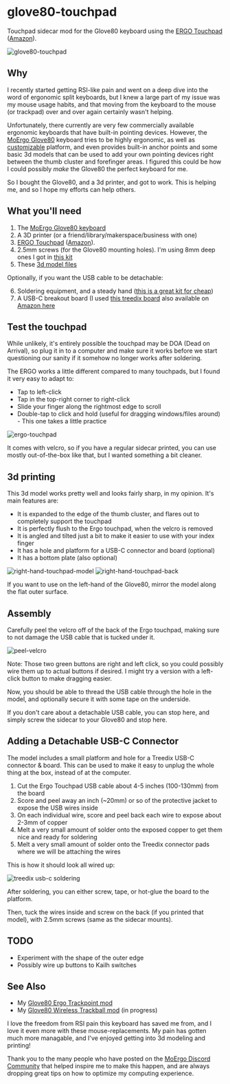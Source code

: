 # glove80-touchpad
Touchpad sidecar mod for the Glove80 keyboard using the [ERGO Touchpad](https://ergonomictouchpad.com/ergonomic_touchpad.php) ([Amazon](https://www.amazon.com/gp/product/B087Z7RGGK/)).

![glove80-touchpad](https://github.com/user-attachments/assets/65a0a5c3-9d9c-401b-9a78-cb132499ce76)

## Why

I recently started getting RSI-like pain and went on a deep dive into the word of ergonomic split keyboards, but I knew a large part of my issue was my mouse usage habits, and that moving from the keyboard to the mouse (or trackpad) over and over again certainly wasn't helping.

Unfortunately, there currently are very few commercially available ergonomic keyboards that have built-in pointing devices.
However, the [MoErgo Glove80](https://www.moergo.com/collections/glove80-keyboards) keyboard tries to be highly ergonomic, as well as [customizable](https://www.moergo.com/pages/glove80-ergonomic-keyboard-customization) platform, and even provides built-in anchor points and some basic 3d models that can be used to add your own pointing devices right between the thumb cluster and forefinger areas. I figured this could be how I could possibly _make_ the Glove80 the perfect keyboard for me.

So I bought the Glove80, and a 3d printer, and got to work. This is helping me, and so I hope my efforts can help others.

## What you'll need

1. The [MoErgo Glove80 keyboard](https://www.moergo.com/collections/glove80-keyboards)
2. A 3D printer (or a friend/library/makerspace/business with one)
3. [ERGO Touchpad](https://ergonomictouchpad.com/ergonomic_touchpad.php) ([Amazon](https://www.amazon.com/gp/product/B087Z7RGGK/)).
4. 2.5mm screws (for the Glove80 mounting holes). I'm using 8mm deep ones I got in [this kit](https://www.amazon.com/dp/B0BLCFD9HR)
5. These [3d model files](/models/)

Optionally, if you want the USB cable to be detachable:

6. Soldering equipment, and a steady hand ([this is a great kit for cheap](https://www.amazon.com/gp/product/B07Q2B4ZY9/ref=ppx_yo_dt_b_search_asin_title?ie=UTF8&th=1))
8. A USB-C breakout board (I used [this treedix board](https://treedix.com/products/treedix-4pcs-usb-type-c-breakout-board-serial-basic-breakout-female-connector-type-pcb-converter-board) also available on [Amazon here](https://www.amazon.com/dp/B096M2HQLK)

## Test the touchpad

While unlikely, it's entirely possible the touchpad may be DOA (Dead on Arrival), so plug it in to a computer and make sure it works before we start questioning our sanity if it somehow no longer works after soldering.

The ERGO works a little different compared to many touchpads, but I found it very easy to adapt to:
- Tap to left-click
- Tap in the top-right corner to right-click
- Slide your finger along the rightmost edge to scroll
- Double-tap to click and hold (useful for dragging windows/files around) - This one takes a little practice
  
![ergo-touchpad](https://github.com/user-attachments/assets/1c510572-bb2b-4797-a366-e398384f6302)

It comes with velcro, so if you have a regular sidecar printed, you can use mostly out-of-the-box like that, but I wanted something a bit cleaner.

## 3d printing

This 3d model works pretty well and looks fairly sharp, in my opinion. It's main features are:

- It is expanded to the edge of the thumb cluster, and flares out to completely support the touchpad
- It is perfectly flush to the Ergo touchpad, when the velcro is removed
- It is angled and tilted just a bit to make it easier to use with your index finger
- It has a hole and platform for a USB-C connector and board (optional)
- It has a bottom plate (also optional)

![right-hand-touchpad-model](https://github.com/user-attachments/assets/2e6256ec-1910-475e-8ac6-b583d737a37a)
![right-hand-touchpad-back](https://github.com/user-attachments/assets/742a2d49-9385-4dbd-80c3-80710523e2c4)

If you want to use on the left-hand of the Glove80, mirror the model along the flat outer surface.

## Assembly

Carefully peel the velcro off of the back of the Ergo touchpad, making sure to not damage the USB cable that is tucked under it.

![peel-velcro](https://github.com/user-attachments/assets/86c6a1ad-99d9-4a55-96e1-f7cc181b328c)

Note: Those two green buttons are right and left click, so you could possibly wire them up to actual buttons if desired. I might try a version with a left-click button to make dragging easier.

Now, you should be able to thread the USB cable through the hole in the model, and optionally secure it with some tape on the underside.

If you don't care about a detachable USB cable, you can stop here, and simply screw the sidecar to your Glove80 and stop here.

## Adding a Detachable USB-C Connector

The model includes a small platform and hole for a Treedix USB-C connector & board. This can be used to make it easy to unplug the whole thing at the box, instead of at the computer.

1. Cut the Ergo Touchpad USB cable about 4-5 inches (100-130mm) from the board
2. Score and peel away an inch (~20mm) or so of the protective jacket to expose the USB wires inside
3. On each individual wire, score and peel back each wire to expose about 2-3mm of copper
4. Melt a very small amount of solder onto the exposed copper to get them nice and ready for soldering
5. Melt a very small amount of solder onto the Treedix connector pads where we will be attaching the wires

This is how it should look all wired up:

![treedix usb-c soldering](https://github.com/user-attachments/assets/fa8608c8-b87f-45ff-a185-809ae5b4d97d)

After soldering, you can either screw, tape, or hot-glue the board to the platform.

Then, tuck the wires inside and screw on the back (if you printed that model), with 2.5mm screws (same as the sidecar mounts).

## TODO

- Experiment with the shape of the outer edge
- Possibly wire up buttons to Kailh switches

## See Also

- My [Glove80 Ergo Trackpoint mod](https://github.com/unixmonkey/glove80-trackpoint)
- My [Glove80 Wireless Trackball mod](https://github.com/unixmonkey/glove80-trackball) (in progress)

I love the freedom from RSI pain this keyboard has saved me from, and I love it even more with these mouse-replacements. My pain has gotten much more managable, and I've enjoyed getting into 3d modeling and printing!

Thank you to the many people who have posted on the [MoErgo Discord Community](https://www.moergo.com/discord) that helped inspire me to make this happen, and are always dropping great tips on how to optimize my computing experience.
